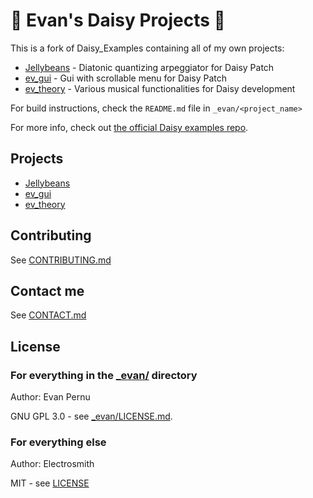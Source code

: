 # :blossom: Evan's Daisy Projects :blossom:
This is a fork of Daisy_Examples containing all of my own projects:
* [Jellybeans](_evan/Jellybeans/) - Diatonic quantizing arpeggiator for Daisy Patch
* [ev_gui](_evan/lib/ev_gui) - Gui with scrollable menu for Daisy Patch
* [ev_theory](_evan/lib/ev_theory) - Various musical functionalities for Daisy development

For build instructions, check the `README.md` file in `_evan/<project_name>`

For more info, check out [the official Daisy examples repo](https://github.com/electro-smith/DaisyExamples).

## Projects
* [Jellybeans](_evan/Jellybeans/)
* [ev_gui](_evan/lib/ev_gui)
* [ev_theory](_evan/lib/ev_theory)

## Contributing
See [CONTRIBUTING.md](_evan/CONTRIBUTING.md)

## Contact me
See [CONTACT.md](_evan/CONTACT_ME.md)

## License
### For everything in the [_evan/](_evan/) directory
Author: Evan Pernu

GNU GPL 3.0 - see [_evan/LICENSE.md](_evan/LICENSE.md).

### For everything else
Author: Electrosmith

MIT - see [LICENSE](LICENSE)